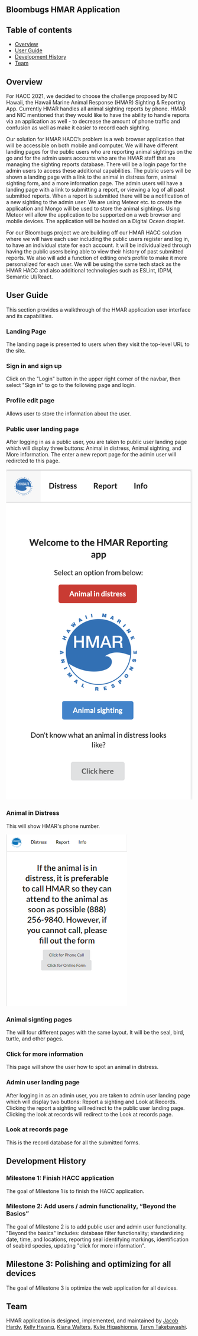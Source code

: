 ## Bloombugs HMAR Application

## Table of contents

* [Overview](#overview)
* [User Guide](#user-guide)
* [Development History](#development-history)
* [Team](#team)

## Overview

For HACC 2021, we decided to choose the challenge proposed by NIC Hawaii, the Hawaii Marine Animal Response (HMAR) Sighting & Reporting App. Currently HMAR handles all animal sighting reports by phone. HMAR and NIC mentioned that they would like to have the ability to handle reports via an application as well - to decrease the amount of phone traffic and confusion as well as make it easier to record each sighting.

Our solution for HMAR HACC’s problem is a web browser application that will be accessible on both mobile and computer. We will have different landing pages for the public users who are reporting animal sightings on the go and for the admin users accounts who are the HMAR staff that are managing the sighting reports database. There will be a login page for the admin users to access these additional capabilities. The public users will be shown a landing page with a link to the animal in distress form, animal sighting form, and a more information page. The admin users will have a landing page with a link to submitting a report, or viewing a log of all past submitted reports. When a report is submitted there will be a notification of a new sighting to the admin user. We are using Meteor etc. to create the application and Mongo will be used to store the animal sightings. Using Meteor will allow the application to be supported on a web browser and mobile devices. The application will be hosted on a Digital Ocean droplet. 

For our Bloombugs project we are building off our HMAR HACC solution where we will have each user including the public users register and log in, to have an individual state for each account. It will be individualized through having the public users being able to view their history of past submitted reports. We also will add a function of editing one’s profile to make it more personalized for each user. We will be using the same tech stack as the HMAR HACC and also additional technologies such as ESLint, IDPM, Semantic UI/React.


## User Guide

This section provides a walkthrough of the HMAR application user interface and its capabilities.

### Landing Page

The landing page is presented to users when they visit the top-level URL to the site.

### Sign in and sign up

Click on the "Login" button in the upper right corner of the navbar, then select "Sign in" to go to the following page and login.

### Profile edit page

Allows user to store the information about the user.

### Public user landing page

After logging in as a public user, you are taken to public user landing page which will display three buttons: Animal in distress, Animal sighting, and More information. The enter a new report page for the admin user will redircted to this page.

<img class="ui medium left floated image" src="/photos/mockphoto1.png">

### Animal in Distress

This will show HMAR's phone number.

<img class="ui medium left floated image" src="/photos/mockphoto2.png">

### Animal signting pages

The will four different pages with the same layout. It will be the seal, bird, turtle, and other pages.

### Click for more information

This page will show the user how to spot an animal in distress.

### Admin user landing page

After logging in as an admin user, you are taken to admin user landing page which will display two buttons: Report a sighting and Look at Records. Clicking the report a sighting will redirect to the public user landing page. Clicking the look at records will redirect to the Look at records page. 

### Look at records page

This is the record database for all the submitted forms.


## Development History

### Milestone 1: Finish HACC application

The goal of Milestone 1 is to finish the HACC application.

### Milestone 2: Add users / admin functionality, “Beyond the Basics”

The goal of Milestone 2 is to add public user and admin user functionality. "Beyond the basics" includes: database filter functionality; standardizing date, time, and locations, reporting seal identifying markings, identification of seabird species, updating "click for more information".

## Milestone 3: Polishing and optimizing for all devices

The goal of Milestone 3 is optimize the web application for all devices. 


## Team

HMAR application is designed, implemented, and maintained by [Jacob Hardy](https://jakehardy95.github.io/), [Kelly Hwang](https://hwangkyh.github.io/), [Kiana Walters](https://kianaleilani.github.io/), [Kylie Higashionna](https://kyliehigashionna.github.io/), [Taryn Takebayashi](https://microtaryn.github.io/).
